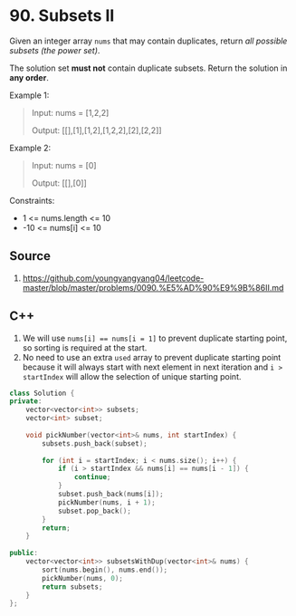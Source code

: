 # 90. Subsets II

Given an integer array `nums` that may contain duplicates, return *all possible subsets (the power set)*.

The solution set **must not** contain duplicate subsets. Return the solution in **any order**.

Example 1:

> Input: nums = [1,2,2]
> 
> Output: [[],[1],[1,2],[1,2,2],[2],[2,2]]

Example 2:

> Input: nums = [0]
> 
> Output: [[],[0]]

Constraints:

* 1 <= nums.length <= 10
* -10 <= nums[i] <= 10

## Source
1. https://github.com/youngyangyang04/leetcode-master/blob/master/problems/0090.%E5%AD%90%E9%9B%86II.md

## C++
1. We will use `nums[i] == nums[i = 1]` to prevent duplicate starting point, so sorting is required at the start.
2. No need to use an extra `used` array to prevent duplicate starting point because it will always start with next element in next iteration and `i > startIndex` will allow the selection of unique starting point.
```c++
class Solution {
private:
    vector<vector<int>> subsets;
    vector<int> subset;
    
    void pickNumber(vector<int>& nums, int startIndex) {
        subsets.push_back(subset);
        
        for (int i = startIndex; i < nums.size(); i++) {
            if (i > startIndex && nums[i] == nums[i - 1]) {
                continue;
            }
            subset.push_back(nums[i]);
            pickNumber(nums, i + 1);
            subset.pop_back();
        }
        return;
    }
    
public:
    vector<vector<int>> subsetsWithDup(vector<int>& nums) {
        sort(nums.begin(), nums.end());
        pickNumber(nums, 0);
        return subsets;
    }
};
```
